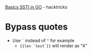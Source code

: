 [Basics SSTI in GO](https://book.hacktricks.xyz/pentesting-web/ssti-server-side-template-injection#ssti-in-go) - hacktricks

# Bypass quotes
* Use `` ` `` instead of ``"``
for example
  * ``{{len `test`}}`` will render as "4"
